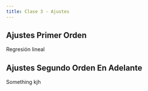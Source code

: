 ```yaml
---
title: Clase 3 - Ajustes
---
```


## Ajustes Primer Orden

Regresión lineal

## Ajustes Segundo Orden En Adelante

Something kjh
